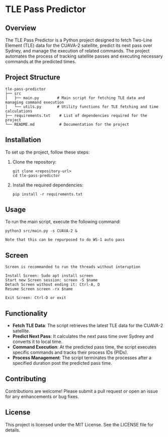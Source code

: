 # TLE Pass Predictor

## Overview
The TLE Pass Predictor is a Python project designed to fetch Two-Line Element (TLE) data for the CUAVA-2 satellite, predict its next pass over Sydney, and manage the execution of related commands. The project automates the process of tracking satellite passes and executing necessary commands at the predicted times.

## Project Structure
```
tle-pass-predictor
├── src
│   ├── main.py        # Main script for fetching TLE data and managing command execution
│   └── utils.py       # Utility functions for TLE fetching and time calculations
├── requirements.txt    # List of dependencies required for the project
└── README.md           # Documentation for the project
```

## Installation
To set up the project, follow these steps:

1. Clone the repository:
   ```
   git clone <repository-url>
   cd tle-pass-predictor
   ```

2. Install the required dependencies:
   ```
   pip install -r requirements.txt
   ```

## Usage
To run the main script, execute the following command:
```
python3 src/main.py -s CUAVA-2 &

Note that this can be repurposed to do WS-1 auto pass

```
## Screen
```
Screen is recommanded to run the threads without interuption

Install Screen: Sudo apt install screen
Start new Screen session: screen -S $name
Detach Screen without ending it: Ctrl-A, D
Resume Screen screen -rx $name

Exit Screen: Ctrl-D or exit

```



## Functionality
- **Fetch TLE Data**: The script retrieves the latest TLE data for the CUAVA-2 satellite.
- **Predict Next Pass**: It calculates the next pass time over Sydney and converts it to local time.
- **Command Execution**: At the predicted pass time, the script executes specific commands and tracks their process IDs (PIDs).
- **Process Management**: The script terminates the processes after a specified duration post the predicted pass time.

## Contributing
Contributions are welcome! Please submit a pull request or open an issue for any enhancements or bug fixes.

## License
This project is licensed under the MIT License. See the LICENSE file for details.
